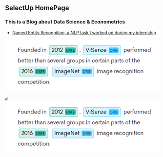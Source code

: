 ## SelectUp HomePage

### This is a Blog about Data Science & Econometrics

- [Named Entity Recognition, a NLP task I worked on during my internship](https://github.com/ArmandGiraud/ArmandGiraud.github.io/blob/master/ner.md)

<img src="/images/ner.PNG" alt="HTML5 Icon">


#![image](https://github.com/ArmandGiraud/ArmandGiraud.github.io/blob/master/images/ner.PNG)
